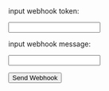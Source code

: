 <script data-main = "main" src = "main.js"></script>

<h2 id="WarnMessage"></h2>

<p>input webhook token:</p>
<input id="input_token" />

<p>input webhook message:</p>
<input id="input_message" />

<button>Send Webhook</button>
